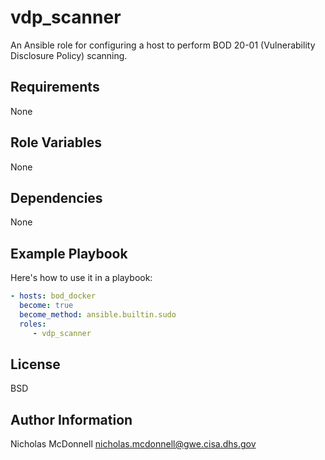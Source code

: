# vdp_scanner #

An Ansible role for configuring a host to perform BOD 20-01 (Vulnerability
Disclosure Policy) scanning.

## Requirements ##

None

## Role Variables ##

None

## Dependencies ##

None

## Example Playbook ##

Here's how to use it in a playbook:

```yaml
- hosts: bod_docker
  become: true
  become_method: ansible.builtin.sudo
  roles:
     - vdp_scanner
```

## License ##

BSD

## Author Information ##

Nicholas McDonnell <nicholas.mcdonnell@gwe.cisa.dhs.gov>

